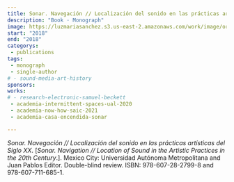 ```yaml
---
title: Sonar. Navegación // Localización del sonido en las prácticas artísticas del Siglo XX.
description: "Book · Monograph"
image: https://luzmariasanchez.s3.us-east-2.amazonaws.com/work/image/original/2018 SANCHEZ CARDONA_Sonar 2018.jpg
start: "2018"
end: "2018"
categorys:
 - publications
tags:
 - monograph
 - single-author
# - sound-media-art-history
sponsors:
works: 
# - research-electronic-samuel-beckett
 - academia-intermittent-spaces-ual-2020
 - academia-now-how-saic-2021
 - academia-casa-encendida-sonar

---
```


*Sonar. Navegación // Localización del sonido en las prácticas artísticas del Siglo XX*. [*Sonar. Navigation // Location of Sound in the Artistic Practices in the 20th Century*.]. Mexico City: Universidad Autónoma Metropolitana and Juan Pablos Editor. Double-blind review. ISBN: 978-607-28-2799-8 and 978-607-711-685-1.